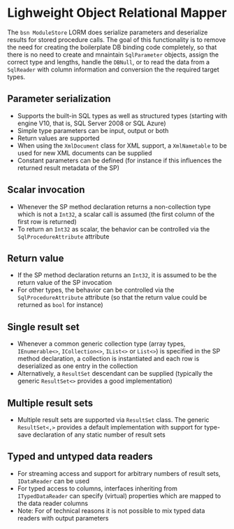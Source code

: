 # Lighweight Object Relational Mapper #
The `bsn ModuleStore` LORM does serialize parameters and deserialize results for stored procedure calls. The goal of this functionality is to remove the need for creating the boilerplate DB binding code completely, so that there is no need to create and mnaintain `SqlParameter` objects, assign the correct type and lengths, handle the `DBNull`, or to read the data from a `SqlReader` with column information and conversion the the required target types.

## Parameter serialization ##
  * Supports the built-in SQL types as well as structured types (starting with engine V10, that is, SQL Server 2008 or SQL Azure)
  * Simple type parameters can be input, output or both
  * Return values are supported
  * When using the `XmlDocument` class for XML support, a `XmlNametable` to be used for new XML documents can be supplied
  * Constant parameters can be defined (for instance if this influences the returned result metadata of the SP)

## Scalar invocation ##
  * Whenever the SP method declaration returns a non-collection type which is not a `Int32`, a scalar call is assumed (the first column of the first row is returned)
  * To return an `Int32` as scalar, the behavior can be controlled via the `SqlProcedureAttribute` attribute

## Return value ##
  * If the SP method declaration returns an `Int32`, it is assumed to be the return value of the SP invocation
  * For other types, the behavior can be controlled via the `SqlProcedureAttribute` attribute (so that the return value could be returned as `bool` for instance)

## Single result set ##
  * Whenever a common generic collection type (array types, `IEnumerable<>`, `ICollection<>`, `IList<>` or `List<>`) is specified in the SP method declaration, a collection is instantiated and each row is deserialized as one entry in the collection
  * Alternatively, a `ResultSet` descendant can be supplied (typically the generic `ResultSet<>` provides a good implementation)

## Multiple result sets ##
  * Multiple result sets are supported via `ResultSet` class. The generic `ResultSet<,>` provides a default implementation with support for type-save declaration of any static number of result sets

## Typed and untyped data readers ##
  * For streaming access and support for arbitrary numbers of result sets, `IDataReader` can be used
  * For typed access to columns, interfaces inheriting from `ITypedDataReader` can specify (virtual) properties which are mapped to the data reader columns
  * Note: For of technical reasons it is not possible to mix typed data readers with output parameters